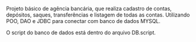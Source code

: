 Projeto básico de agência bancária, que realiza cadastro de contas, depósitos, saques, transferências e listagem de todas as contas. 
Utilizando POO, DAO e JDBC para conectar com banco de dados MYSQL.

O script do banco de dados está dentro do arquivo DB.script.
